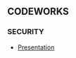 ## CODEWORKS 

### SECURITY

- [Presentation](https://kostasx.github.io/EventLoop/Education/Codeworks/presentations/security/)